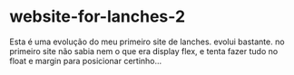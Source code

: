 # website-for-lanches-2
Esta é uma evolução do meu primeiro site de lanches. evolui bastante. no primeiro site não sabia nem o que era display flex, e tenta fazer tudo no float e margin para posicionar certinho...
